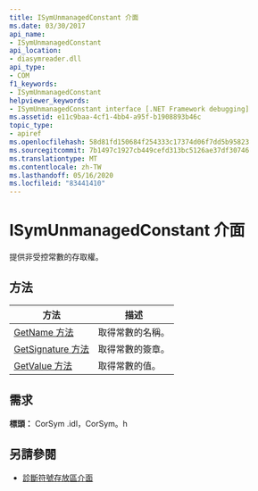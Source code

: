 ```yaml
---
title: ISymUnmanagedConstant 介面
ms.date: 03/30/2017
api_name:
- ISymUnmanagedConstant
api_location:
- diasymreader.dll
api_type:
- COM
f1_keywords:
- ISymUnmanagedConstant
helpviewer_keywords:
- ISymUnmanagedConstant interface [.NET Framework debugging]
ms.assetid: e11c9baa-4cf1-4bb4-a95f-b1908893b46c
topic_type:
- apiref
ms.openlocfilehash: 58d81fd150684f254333c17374d06f7dd5b95823
ms.sourcegitcommit: 7b1497c1927cb449cefd313bc5126ae37df30746
ms.translationtype: MT
ms.contentlocale: zh-TW
ms.lasthandoff: 05/16/2020
ms.locfileid: "83441410"
---
```

# <a name="isymunmanagedconstant-interface"></a>ISymUnmanagedConstant 介面
提供非受控常數的存取權。  
  
## <a name="methods"></a>方法  
  
|方法|描述|  
|------------|-----------------|  
|[GetName 方法](isymunmanagedconstant-getname-method.md)|取得常數的名稱。|  
|[GetSignature 方法](isymunmanagedconstant-getsignature-method.md)|取得常數的簽章。|  
|[GetValue 方法](isymunmanagedconstant-getvalue-method.md)|取得常數的值。|  
  
## <a name="requirements"></a>需求  
 **標頭：** CorSym .idl，CorSym。h  
  
## <a name="see-also"></a>另請參閱

- [診斷符號存放區介面](diagnostics-symbol-store-interfaces.md)
